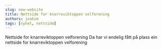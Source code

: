 ```yaml
---
slug: new-website
title: Nettside for knarreviktoppen velforening
authors: joakim
tags: [nyhet, nettside]
---
```


Nettside for knarreviktoppen velforening
Da har vi endelig fått på plass ein nettside for knarreviktoppen velforening